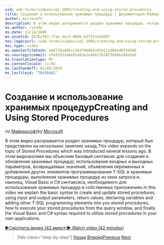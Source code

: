 ```yaml
---
uid: web-forms/videos/sql-2005/creating-and-using-stored-procedures
title: Создание и использование хранимых процедур | Документация Майкрософт
author: microsoft
description: В этом видео раскрывается раздел хранимых процедур, который был представлен на нескольких занятиях назад. В этом видеоролике мы расскажем о базовом синтаксисе для создания и обновления...
ms.author: riande
ms.date: 11/14/2006
ms.assetid: 817bc763-7faa-4ac5-880b-b3f5531e9d07
msc.legacyurl: /web-forms/videos/sql-2005/creating-and-using-stored-procedures
msc.type: video
ms.openlocfilehash: ee6735e406cc28370b9b5a91611c686ad0f39260
ms.sourcegitcommit: e7e91932a6e91a63e2e46417626f39d6b244a3ab
ms.translationtype: MT
ms.contentlocale: ru-RU
ms.lasthandoff: 03/06/2020
ms.locfileid: "78438462"
---
```

# <a name="creating-and-using-stored-procedures"></a><span data-ttu-id="aebb1-104">Создание и использование хранимых процедур</span><span class="sxs-lookup"><span data-stu-id="aebb1-104">Creating and Using Stored Procedures</span></span>

<span data-ttu-id="aebb1-105">по [Майкрософт](https://github.com/microsoft)</span><span class="sxs-lookup"><span data-stu-id="aebb1-105">by [Microsoft](https://github.com/microsoft)</span></span>

<span data-ttu-id="aebb1-106">В этом видео раскрывается раздел хранимых процедур, который был представлен на нескольких занятиях назад.</span><span class="sxs-lookup"><span data-stu-id="aebb1-106">This video expands on the topic of Stored Procedures which was introduced several lessons ago.</span></span> <span data-ttu-id="aebb1-107">В этом видеоролике мы объясним базовый синтаксис для создания и обновления хранимых процедур, использования входных и выходных параметров, возвращаемых значений, объявления переменных и добавления других элементов программирования T-SQL в хранимые процедуры, выполнения хранимых процедур из окна запроса и, наконец, Visual Basic и C# синтаксиса, необходимого для использования хранимых процедур в собственных приложениях.</span><span class="sxs-lookup"><span data-stu-id="aebb1-107">In this video we explain the basic syntax to create and update stored procedures, using input and output parameters, return values, declaring variables and adding other T-SQL programming elements into you stored procedures, how to execute your stored procedures from the query window, and finally the Visual Basic and C# syntax required to utilize stored procedures in your own applications.</span></span>

[<span data-ttu-id="aebb1-108">&#9654;Смотреть видео (42 минут)</span><span class="sxs-lookup"><span data-stu-id="aebb1-108">&#9654; Watch video (42 minutes)</span></span>](https://channel9.msdn.com/Blogs/ASP-NET-Site-Videos/creating-and-using-stored-procedures)

> [!div class="step-by-step"]
> <span data-ttu-id="aebb1-109">[Назад](building-and-customizing-reports-in-business-intelligence-development-studio.md)
> [Вперед](enabling-full-text-search-in-your-text-data.md)</span><span class="sxs-lookup"><span data-stu-id="aebb1-109">[Previous](building-and-customizing-reports-in-business-intelligence-development-studio.md)
[Next](enabling-full-text-search-in-your-text-data.md)</span></span>
